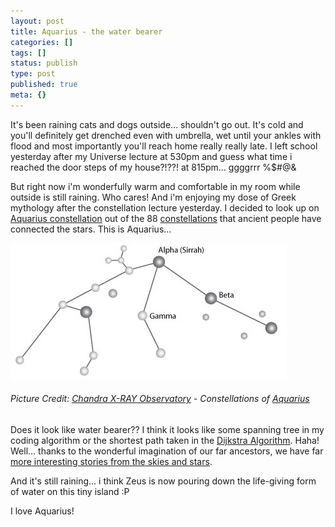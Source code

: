```yaml
---
layout: post
title: Aquarius - the water bearer
categories: []
tags: []
status: publish
type: post
published: true
meta: {}
---
```

It's been raining cats and dogs outside... shouldn't go out. It's cold and you'll definitely get drenched even with umbrella, wet until your ankles with flood and most importantly you'll reach home really really late. I left school yesterday after my Universe lecture at 530pm and guess what time i reached the door steps of my house?!??! at 815pm... ggggrrr %$#@&

But right now i'm wonderfully warm and comfortable in my room while outside is still raining. Who cares! And i'm enjoying my dose of Greek mythology after the constellation lecture yesterday. I decided to look up on [Aquarius constellation](http://chandra.harvard.edu/photo/constellations/aquarius.html) out of the 88 [constellations](http://chandra.harvard.edu/photo/constellations/constellations_intro.html) that ancient people have connected the stars. This is Aquarius...

![](/img/aquarius244563895321.jpg)

###### Picture Credit: [Chandra X-RAY Observatory](http://chandra.harvard.edu/index.html) - Constellations of [Aquarius](http://chandra.harvard.edu/photo/constellations/aquarius.html)

Does it look like water bearer?? I think it looks like some spanning tree in my coding algorithm or the shortest path taken in the [Dijkstra Algorithm](http://www.cs.sunysb.edu/~skiena/combinatorica/animations/dijkstra.html). Haha! Well... thanks to the wonderful imagination of our far ancestors, we have far [more interesting stories from the skies and stars](http://chandra.harvard.edu/photo/constellations/index.html).

And it's still raining... i think Zeus is now pouring down the life-giving form of water on this tiny island :P

I love Aquarius!
